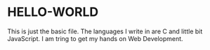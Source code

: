 # HELLO-WORLD
This is just the basic file.
The languages I write in are C and little bit JavaScript.
I am tring to get my hands on Web Development.
